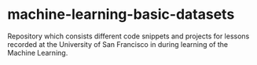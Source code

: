 # machine-learning-basic-datasets
Repository which consists different code snippets and projects for lessons recorded at the University of San Francisco in during learning of the Machine Learning.
